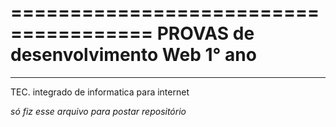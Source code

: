 
======================================
PROVAS de desenvolvimento Web 1° ano
======================================

________________________________________
TEC. integrado de informatica para internet


*só fiz esse arquivo para postar repositório* 